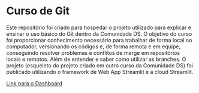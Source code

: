 # Curso de Git

Este repositório foi criado para hospedar o projeto utilizado para explicar e ensinar o uso básico do Git dentro da Comunidade DS. O objetivo do curso foi proporcionar conhecimento necessário para trabalhar de forma local no computador, versionando os códigos e, de forma remota e em equipe, conseguindo resolver problemas e conflitos de merge em repositórios locais e remotos. Além de entender e saber como utilizar as branches. O projeto (esqueleto do projeto criado em outro curso da Comunidade DS) foi publicado utilizando o framework de Web App Streamlit e a cloud Streamlit.


[Link para o Dashboard](https://curso-git-carolinetosta.streamlit.app/)
